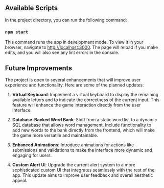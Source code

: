 ## Available Scripts

In the project directory, you can run the following command:

### `npm start`

This command runs the app in development mode. To view it in your browser, navigate to [http://localhost:3000](http://localhost:3000). The page will reload if you make edits, and you will also see any lint errors in the console.

## Future Improvements

The project is open to several enhancements that will improve user experience and functionality. Here are some of the planned updates:

1. **Virtual Keyboard**: Implement a virtual keyboard to display the remaining available letters and to indicate the correctness of the current input. This feature will enhance the game interaction directly from the user interface.

2. **Database-Backed Word Bank**: Shift from a static word list to a dynamic SQL database that allows word management. Include functionality to add new words to the bank directly from the frontend, which will make the game more versatile and maintainable.

3. **Enhanced Animations**: Introduce animations for actions like submissions and validations to make the interface more dynamic and engaging for users.

4. **Custom Alert UI**: Upgrade the current alert system to a more sophisticated custom UI that integrates seamlessly with the rest of the app. This update aims to improve user feedback and overall aesthetic appeal.